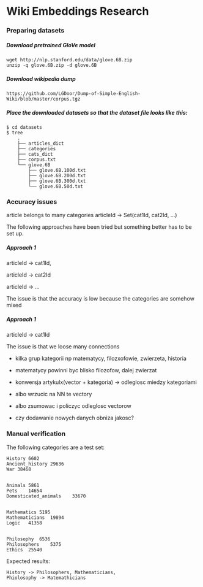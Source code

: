 # Wiki Embeddings Research

### Preparing datasets
##### Download pretrained GloVe model
```
wget http://nlp.stanford.edu/data/glove.6B.zip
unzip -q glove.6B.zip -d glove.6B
```
##### Download wikipedia dump
```
https://github.com/LGDoor/Dump-of-Simple-English-Wiki/blob/master/corpus.tgz
```
##### Place the downloaded datasets so that the dataset file looks like this:
```
$ cd datasets 
$ tree
    .
    ├── articles_dict
    ├── categories
    ├── cats_dict
    ├── corpus.txt
    └── glove.6B
        ├── glove.6B.100d.txt
        ├── glove.6B.200d.txt
        ├── glove.6B.300d.txt
        └── glove.6B.50d.txt
```

### Accuracy issues
article belongs to many categories
articleId -> Set(cat1Id, cat2Id, ...)

The following approaches have been tried but something better has to be set up.
##### Approach 1

articleId -> cat1Id,

articleId -> cat2Id

articleId -> ...

The issue is that the accuracy is low because the categories are somehow mixed

##### Approach 1

articleId -> cat1Id

The issue is that we loose many connections 


- kilka grup kategorii np matematycy, filozxofowie, zwierzeta, historia
- matematycy powinni byc blisko filozofow, dalej zwierzat

- konwersja artykulx(vector + kategoria) -> odleglosc miedzy kategoriami
- albo wrzucic na NN te vectory
- albo zsumowac i policzyc odleglosc vectorow

- czy dodawanie nowych danych obniza jakosc?


### Manual verification

The following categories are a test set:
```
History	6602
Ancient_history	29636
War	38468


Animals	5861
Pets	14654
Domesticated_animals	33670


Mathematics	5195
Mathematicians	19894
Logic	41358


Philosophy	6536
Philosophers	5375
Ethics	25540
```

Expected results:
```
History -> Philosophers, Mathematicians, 
Phiolosophy -> Matemathicians
```